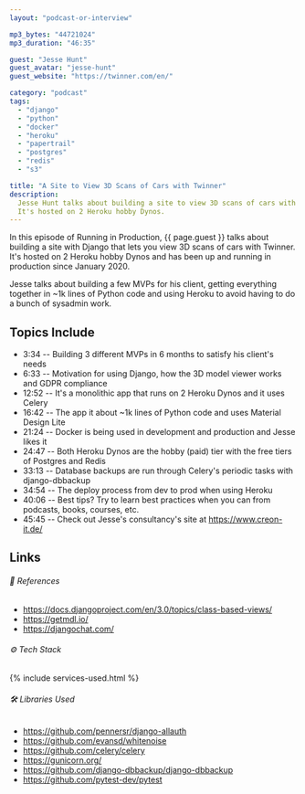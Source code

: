 ```yaml
---
layout: "podcast-or-interview"

mp3_bytes: "44721024"
mp3_duration: "46:35"

guest: "Jesse Hunt"
guest_avatar: "jesse-hunt"
guest_website: "https://twinner.com/en/"

category: "podcast"
tags:
  - "django"
  - "python"
  - "docker"
  - "heroku"
  - "papertrail"
  - "postgres"
  - "redis"
  - "s3"

title: "A Site to View 3D Scans of Cars with Twinner"
description:
  Jesse Hunt talks about building a site to view 3D scans of cars with Django.
  It's hosted on 2 Heroku hobby Dynos.
---
```


In this episode of Running in Production, {{ page.guest }} talks about building
a site with Django that lets you view 3D scans of cars with Twinner. It's
hosted on 2 Heroku hobby Dynos and has been up and running in production since
January 2020.

Jesse talks about building a few MVPs for his client, getting everything
together in ~1k lines of Python code and using Heroku to avoid having to do a
bunch of sysadmin work.

## Topics Include

- 3:34 -- Building 3 different MVPs in 6 months to satisfy his client's needs
- 6:33 -- Motivation for using Django, how the 3D model viewer works and GDPR compliance
- 12:52 -- It's a monolithic app that runs on 2 Heroku Dynos and it uses Celery
- 16:42 -- The app it about ~1k lines of Python code and uses Material Design Lite
- 21:24 -- Docker is being used in development and production and Jesse likes it
- 24:47 -- Both Heroku Dynos are the hobby (paid) tier with the free tiers of Postgres and Redis
- 33:13 -- Database backups are run through Celery's periodic tasks with django-dbbackup
- 34:54 -- The deploy process from dev to prod when using Heroku
- 40:06 -- Best tips? Try to learn best practices when you can from podcasts, books, courses, etc.
- 45:45 -- Check out Jesse's consultancy's site at <https://www.creon-it.de/>

## Links

###### 📄 References

- <https://docs.djangoproject.com/en/3.0/topics/class-based-views/>
- <https://getmdl.io/>
- <https://djangochat.com/>

###### ⚙️ Tech Stack

{% include services-used.html %}

###### 🛠 Libraries Used

- <https://github.com/pennersr/django-allauth>
- <https://github.com/evansd/whitenoise>
- <https://github.com/celery/celery>
- <https://gunicorn.org/>
- <https://github.com/django-dbbackup/django-dbbackup>
- <https://github.com/pytest-dev/pytest>
